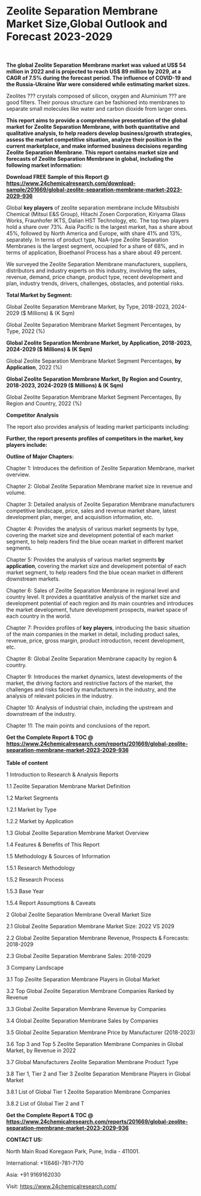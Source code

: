 <h1>Zeolite Separation Membrane Market Size,Global Outlook and Forecast 2023-2029</h1><br/><p><strong>The global Zeolite Separation Membrane market was valued at US$ 54 million in 2022 and is projected to reach US$ 89 million by 2029, at a <strong>CAGR</strong> of 7.5% during the forecast period. The influence of COVID-19 and the Russia-Ukraine War were considered while estimating market sizes.</strong></p><p>Zeolites ??? crystals composed of silicon, oxygen and Aluminium ??? are good filters. Their porous structure can be fashioned into membranes to separate small molecules like water and carbon dioxide from larger ones.</p><p><strong>This report aims to provide a comprehensive presentation of the global market for Zeolite Separation Membrane, with both quantitative and qualitative analysis, to help readers develop business/growth strategies, assess the market competitive situation, analyze their position in the current marketplace, and make informed business decisions regarding Zeolite Separation Membrane. This report contains market size and forecasts of Zeolite Separation Membrane in global, including the following market information:</strong></p><div><b>Download FREE Sample of this Report @ <a href="https://www.24chemicalresearch.com/download-sample/201669/global-zeolite-separation-membrane-market-2023-2029-936">https://www.24chemicalresearch.com/download-sample/201669/global-zeolite-separation-membrane-market-2023-2029-936</a></b></div><p>Global <strong>key players</strong> of zeolite separation membrane include Mitsubishi Chemical (Mitsui E&S Group), Hitachi Zosen Corporation, Kiriyama Glass Works, Fraunhofer IKTS, Dalian HST Technology, etc. The top two players hold a share over 73%. Asia Pacific is the largest market, has a share about 45%, followed by North America and Europe, with share 41% and 13%, separately. In terms of product type, NaA-type Zeolite Separation Membranes is the largest segment, occupied for a share of 68%, and in terms of application, Bioethanol Process has a share about 49 percent.</p><p>We surveyed the Zeolite Separation Membrane manufacturers, suppliers, distributors and industry experts on this industry, involving the sales, revenue, demand, price change, product type, recent development and plan, industry trends, drivers, challenges, obstacles, and potential risks.</p><p><strong>Total Market by Segment:</strong></p><p>Global Zeolite Separation Membrane Market, by Type, 2018-2023, 2024-2029 ($ Millions) & (K Sqm)</p><p>Global Zeolite Separation Membrane Market Segment Percentages, by Type, 2022 (%)</p><p><strong>Global Zeolite Separation Membrane Market, <strong>by Application</strong>, 2018-2023, 2024-2029 ($ Millions) & (K Sqm)</strong></p><p>Global Zeolite Separation Membrane Market Segment Percentages, <strong>by Application</strong>, 2022 (%)</p><p><strong>Global Zeolite Separation Membrane Market, By Region and Country, 2018-2023, 2024-2029 ($ Millions) & (K Sqm)</strong></p><p>Global Zeolite Separation Membrane Market Segment Percentages, By Region and Country, 2022 (%)</p><p><strong>Competitor Analysis</strong></p><p>The report also provides analysis of leading market participants including:</p><p><strong>Further, the report presents profiles of competitors in the market, <strong>key players</strong> include:</strong></p><p><strong>Outline of Major Chapters:</strong></p><p>Chapter 1: Introduces the definition of Zeolite Separation Membrane, market overview.</p><p>Chapter 2: Global Zeolite Separation Membrane market size in revenue and volume.</p><p>Chapter 3: Detailed analysis of Zeolite Separation Membrane manufacturers competitive landscape, price, sales and revenue market share, latest development plan, merger, and acquisition information, etc.</p><p>Chapter 4: Provides the analysis of various market segments by type, covering the market size and development potential of each market segment, to help readers find the blue ocean market in different market segments.</p><p>Chapter 5: Provides the analysis of various market segments <strong>by application</strong>, covering the market size and development potential of each market segment, to help readers find the blue ocean market in different downstream markets.</p><p>Chapter 6: Sales of Zeolite Separation Membrane in regional level and country level. It provides a quantitative analysis of the market size and development potential of each region and its main countries and introduces the market development, future development prospects, market space of each country in the world.</p><p>Chapter 7: Provides profiles of <strong>key players</strong>, introducing the basic situation of the main companies in the market in detail, including product sales, revenue, price, gross margin, product introduction, recent development, etc.</p><p>Chapter 8: Global Zeolite Separation Membrane capacity by region & country.</p><p>Chapter 9: Introduces the market dynamics, latest developments of the market, the driving factors and restrictive factors of the market, the challenges and risks faced by manufacturers in the industry, and the analysis of relevant policies in the industry.</p><p>Chapter 10: Analysis of industrial chain, including the upstream and downstream of the industry.</p><p>Chapter 11: The main points and conclusions of the report.</p><div><b>Get the Complete Report & TOC @ <a href="https://www.24chemicalresearch.com/reports/201669/global-zeolite-separation-membrane-market-2023-2029-936">https://www.24chemicalresearch.com/reports/201669/global-zeolite-separation-membrane-market-2023-2029-936</a></b></div><br><b>Table of content</b><p>1 Introduction to Research & Analysis Reports<br />
 
  1.1 Zeolite Separation Membrane Market Definition<br />
 
  1.2 Market Segments<br />
 
  1.2.1 Market by Type<br />
 
  1.2.2 Market by Application<br />
 
  1.3 Global Zeolite Separation Membrane Market Overview<br />
 
  1.4 Features & Benefits of This Report<br />
 
  1.5 Methodology & Sources of Information<br />
 
  1.5.1 Research Methodology<br />
 
  1.5.2 Research Process<br />
 
  1.5.3 Base Year<br />
 
  1.5.4 Report Assumptions & Caveats<br />
 
 2 Global Zeolite Separation Membrane Overall Market Size<br />
 
  2.1 Global Zeolite Separation Membrane Market Size: 2022 VS 2029<br />
 
  2.2 Global Zeolite Separation Membrane Revenue, Prospects & Forecasts: 2018-2029<br />
 
  2.3 Global Zeolite Separation Membrane Sales: 2018-2029<br />
 
 3 Company Landscape<br />
 
  3.1 Top Zeolite Separation Membrane Players in Global Market<br />
 
  3.2 Top Global Zeolite Separation Membrane Companies Ranked by Revenue<br />
 
  3.3 Global Zeolite Separation Membrane Revenue by Companies<br />
 
  3.4 Global Zeolite Separation Membrane Sales by Companies<br />
 
  3.5 Global Zeolite Separation Membrane Price by Manufacturer (2018-2023)<br />
 
  3.6 Top 3 and Top 5 Zeolite Separation Membrane Companies in Global Market, by Revenue in 2022<br />
 
  3.7 Global Manufacturers Zeolite Separation Membrane Product Type<br />
 
  3.8 Tier 1, Tier 2 and Tier 3 Zeolite Separation Membrane Players in Global Market<br />
 
  3.8.1 List of Global Tier 1 Zeolite Separation Membrane Companies<br />
 
  3.8.2 List of Global Tier 2 and T<br><div><b>Get the Complete Report & TOC @ <a href="https://www.24chemicalresearch.com/reports/201669/global-zeolite-separation-membrane-market-2023-2029-936">https://www.24chemicalresearch.com/reports/201669/global-zeolite-separation-membrane-market-2023-2029-936</a></b></div></p>
 
 <b>CONTACT US:</b><br>
 
 North Main Road Koregaon Park, Pune, India - 411001.<br/>
 
 International: +1(646)-781-7170<br/>
 
 Asia: +91 9169162030<br/>
 
 Visit: <a href="https://www.24chemicalresearch.com/">https://www.24chemicalresearch.com/</a>
 
 <br>
